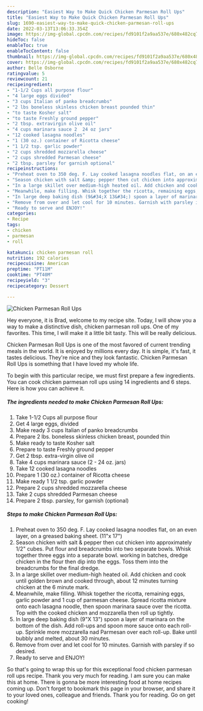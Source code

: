 ```yaml
---
description: "Easiest Way to Make Quick Chicken Parmesan Roll Ups"
title: "Easiest Way to Make Quick Chicken Parmesan Roll Ups"
slug: 1690-easiest-way-to-make-quick-chicken-parmesan-roll-ups
date: 2022-03-13T13:06:33.354Z
image: https://img-global.cpcdn.com/recipes/fd9101f2a9aa537e/680x482cq70/chicken-parmesan-roll-ups-recipe-main-photo.jpg
hideToc: false
enableToc: true
enableTocContent: false
thumbnail: https://img-global.cpcdn.com/recipes/fd9101f2a9aa537e/680x482cq70/chicken-parmesan-roll-ups-recipe-main-photo.jpg
cover: https://img-global.cpcdn.com/recipes/fd9101f2a9aa537e/680x482cq70/chicken-parmesan-roll-ups-recipe-main-photo.jpg
author: Belle Osborne
ratingvalue: 5
reviewcount: 21
recipeingredient:
- "1-1/2 Cups all purpose flour"
- "4 large eggs divided"
- "3 cups Italian of panko breadcrumbs"
- "2 lbs boneless skinless chicken breast pounded thin"
- "to taste Kosher salt"
- "to taste Freshly ground pepper"
- "2 tbsp. extravirgin olive oil"
- "4 cups marinara sauce 2  24 oz jars"
- "12 cooked lasagna noodles"
- "1 (30 oz.) container of Ricotta cheese"
- "1 1/2 tsp. garlic powder"
- "2 cups shredded mozzarella cheese"
- "2 cups shredded Parmesan cheese"
- "2 tbsp. parsley for garnish optional"
recipeinstructions:
- "Preheat oven to 350 deg. F. Lay cooked lasagna noodles flat, on an even layer, on a greased baking sheet. (11&#34;x 17&#34;)"
- "Season chicken with salt &amp; pepper then cut chicken into approximately 1/2&#34; cubes. Put flour and breadcrumbs into two separate bowls. Whisk together three eggs into a separate bowl. working in batches, dredge chicken in the flour then dip into the eggs. Toss them into the breadcrumbs for the final dredge."
- "In a large skillet over medium-high heated oil. Add chicken and cook until golden brown and cooked through, about 12 minutes turning chicken at the 6 minute mark."
- "Meanwhile, make filling. Whisk together the ricotta, remaining eggs, garlic powder and 1 cup of parmesan cheese. Spread ricotta mixture onto each lasagna noodle, then spoon marinara sauce over the ricotta. Top with the cooked chicken and mozzarella then roll up tightly."
- "In large deep baking dish (9&#34;X 13&#34;) spoon a layer of marinara on the bottom of the dish. Add roll-ups and spoon more sauce onto each roll-up. Sprinkle more mozzarella nad Parmesan over each roll-up. Bake until bubbly and melted, about 30 minutes."
- "Remove from over and let cool for 10 minutes. Garnish with parsley if so desired."
- "Ready to serve and ENJOY!"
categories:
- Recipe
tags:
- chicken
- parmesan
- roll

katakunci: chicken parmesan roll 
nutrition: 192 calories
recipecuisine: American
preptime: "PT11M"
cooktime: "PT40M"
recipeyield: "3"
recipecategory: Dessert

---
```



![Chicken Parmesan Roll Ups](https://img-global.cpcdn.com/recipes/fd9101f2a9aa537e/680x482cq70/chicken-parmesan-roll-ups-recipe-main-photo.jpg)

Hey everyone, it is Brad, welcome to my recipe site. Today, I will show you a way to make a distinctive dish, chicken parmesan roll ups. One of my favorites. This time, I will make it a little bit tasty. This will be really delicious.

Chicken Parmesan Roll Ups is one of the most favored of current trending meals in the world. It is enjoyed by millions every day. It is simple, it's fast, it tastes delicious. They're nice and they look fantastic. Chicken Parmesan Roll Ups is something that I have loved my whole life.




To begin with this particular recipe, we must first prepare a few ingredients. You can cook chicken parmesan roll ups using 14 ingredients and 6 steps. Here is how you can achieve it.

<!--inarticleads1-->

##### The ingredients needed to make Chicken Parmesan Roll Ups:

1. Take 1-1/2 Cups all purpose flour
1. Get 4 large eggs, divided
1. Make ready 3 cups Italian of panko breadcrumbs
1. Prepare 2 lbs. boneless skinless chicken breast, pounded thin
1. Make ready to taste Kosher salt
1. Prepare to taste Freshly ground pepper
1. Get 2 tbsp. extra-virgin olive oil
1. Take 4 cups marinara sauce (2 - 24 oz. jars)
1. Take 12 cooked lasagna noodles
1. Prepare 1 (30 oz.) container of Ricotta cheese
1. Make ready 1 1/2 tsp. garlic powder
1. Prepare 2 cups shredded mozzarella cheese
1. Take 2 cups shredded Parmesan cheese
1. Prepare 2 tbsp. parsley, for garnish (optional)




<!--inarticleads2-->

##### Steps to make Chicken Parmesan Roll Ups:

1. Preheat oven to 350 deg. F. Lay cooked lasagna noodles flat, on an even layer, on a greased baking sheet. (11&#34;x 17&#34;)
1. Season chicken with salt &amp; pepper then cut chicken into approximately 1/2&#34; cubes. Put flour and breadcrumbs into two separate bowls. Whisk together three eggs into a separate bowl. working in batches, dredge chicken in the flour then dip into the eggs. Toss them into the breadcrumbs for the final dredge.
1. In a large skillet over medium-high heated oil. Add chicken and cook until golden brown and cooked through, about 12 minutes turning chicken at the 6 minute mark.
1. Meanwhile, make filling. Whisk together the ricotta, remaining eggs, garlic powder and 1 cup of parmesan cheese. Spread ricotta mixture onto each lasagna noodle, then spoon marinara sauce over the ricotta. Top with the cooked chicken and mozzarella then roll up tightly.
1. In large deep baking dish (9&#34;X 13&#34;) spoon a layer of marinara on the bottom of the dish. Add roll-ups and spoon more sauce onto each roll-up. Sprinkle more mozzarella nad Parmesan over each roll-up. Bake until bubbly and melted, about 30 minutes.
1. Remove from over and let cool for 10 minutes. Garnish with parsley if so desired.
1. Ready to serve and ENJOY!



So that's going to wrap this up for this exceptional food chicken parmesan roll ups recipe. Thank you very much for reading. I am sure you can make this at home. There is gonna be more interesting food at home recipes coming up. Don't forget to bookmark this page in your browser, and share it to your loved ones, colleague and friends. Thank you for reading. Go on get cooking!

